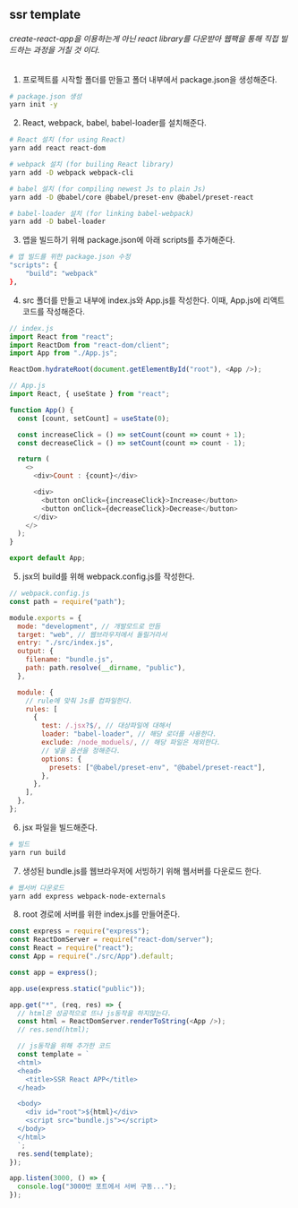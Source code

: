## ssr template  
###### create-react-app을 이용하는게 아닌 react library를 다운받아 웹팩을 통해 직접 빌드하는 과정을 거칠 것 이다.  
  

1. 프로젝트를 시작할 폴더를 만들고 폴더 내부에서 package.json을 생성해준다.

```bash
# package.json 생성
yarn init -y
```

2. React, webpack, babel, babel-loader를 설치해준다.
```bash
# React 설치 (for using React)
yarn add react react-dom

# webpack 설치 (for builing React library)
yarn add -D webpack webpack-cli

# babel 설치 (for compiling newest Js to plain Js)
yarn add -D @babel/core @babel/preset-env @babel/preset-react

# babel-loader 설치 (for linking babel-webpack)
yarn add -D babel-loader
```

3. 앱을 빌드하기 위해 package.json에 아래 scripts를 추가해준다.
```bash
# 앱 빌드를 위한 package.json 수정
"scripts": {
    "build": "webpack"
},
```

4. src 폴더를 만들고 내부에 index.js와 App.js를 작성한다. 이때, App.js에 리액트 코드를 작성해준다.
```javascript
// index.js
import React from "react";
import ReactDom from "react-dom/client";
import App from "./App.js";

ReactDom.hydrateRoot(document.getElementById("root"), <App />);
```
```javascript
// App.js
import React, { useState } from "react";

function App() {
  const [count, setCount] = useState(0);

  const increaseClick = () => setCount(count => count + 1);
  const decreaseClick = () => setCount(count => count - 1);

  return (
    <>
      <div>Count : {count}</div>

      <div>
        <button onClick={increaseClick}>Increase</button>
        <button onClick={decreaseClick}>Decrease</button>
      </div>
    </>
  );
}

export default App;
```

5. jsx의 build를 위해 webpack.config.js를 작성한다.
```javascript
// webpack.config.js
const path = require("path");

module.exports = {
  mode: "development", // 개발모드로 만듬
  target: "web", // 웹브라우저에서 돌릴거라서
  entry: "./src/index.js",
  output: {
    filename: "bundle.js",
    path: path.resolve(__dirname, "public"),
  },

  module: {
    // rule에 맞춰 Js를 컴파일한다.
    rules: [
      {
        test: /.jsx?$/, // 대상파일에 대해서
        loader: "babel-loader", // 해당 로더를 사용한다.
        exclude: /node_moduels/, // 해당 파일은 제외한다.
        // 넣을 옵션을 정해준다.
        options: {
          presets: ["@babel/preset-env", "@babel/preset-react"],
        },
      },
    ],
  },
};

```

6. jsx 파일을 빌드해준다.
```bash
# 빌드
yarn run build
```

7. 생성된 bundle.js를 웹브라우저에 서빙하기 위해 웹서버를 다운로드 한다.
```bash
# 웹서버 다운로드
yarn add express webpack-node-externals
```

8. root 경로에 서버를 위한 index.js를 만들어준다.
```javascript
const express = require("express");
const ReactDomServer = require("react-dom/server");
const React = require("react");
const App = require("./src/App").default;

const app = express();

app.use(express.static("public"));

app.get("*", (req, res) => {
  // html은 성공적으로 뜨나 js동작을 하지않는다.
  const html = ReactDomServer.renderToString(<App />);
  // res.send(html);

  // js동작을 위해 추가한 코드
  const template = `
  <html>
  <head>
    <title>SSR React APP</title>
  </head>

  <body>
    <div id="root">${html}</div>
    <script src="bundle.js"></script>
  </body>
  </html>
  `;
  res.send(template);
});

app.listen(3000, () => {
  console.log("3000번 포트에서 서버 구동...");
});

```
